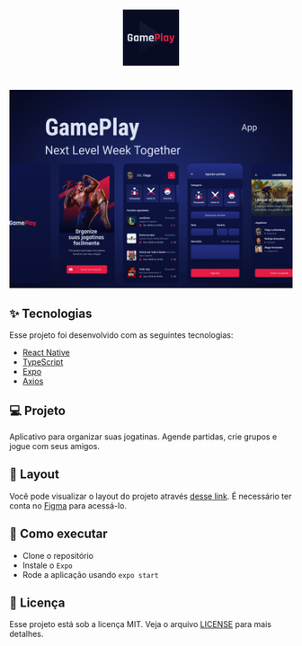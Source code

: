 <h1 align="center">
  <img alt="GamePlay" title="GamePlay" src="assets/icon.png"  height=100/>
</h1>

<br>

<img src="assets/capa.png"/>

## ✨ Tecnologias

Esse projeto foi desenvolvido com as seguintes tecnologias:

- [React Native](https://reactnative.dev/)
- [TypeScript](https://www.typescriptlang.org/)
- [Expo](https://expo.dev/)
- [Axios](https://axios-http.com/ptbr/docs/intro)

## 💻 Projeto

Aplicativo para organizar suas jogatinas. Agende partidas, crie grupos e jogue com seus amigos.

## 🔖 Layout

Você pode visualizar o layout do projeto através [desse link](<https://www.figma.com/file/4X6M3wbp0ovcv6Cc5B71F6/GamePlay-(Community)>). É necessário ter conta no [Figma](http://figma.com/) para acessá-lo.

## 🚀 Como executar

- Clone o repositório
- Instale o `Expo`
- Rode a aplicação usando `expo start`

## 📄 Licença

Esse projeto está sob a licença MIT. Veja o arquivo [LICENSE](LICENSE.md) para mais detalhes.
